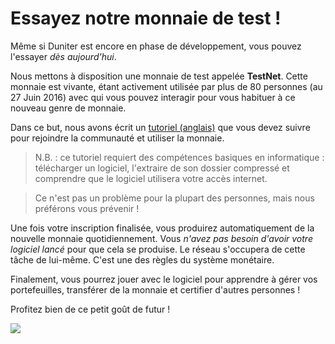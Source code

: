 # Essayez notre monnaie de test !

Même si Duniter est encore en phase de développement, vous pouvez l'essayer *dès aujourd'hui*.

Nous mettons à disposition une monnaie de test appelée **TestNet**. Cette monnaie est vivante, étant activement utilisée par plus de 80 personnes (au 27 Juin 2016) avec qui vous pouvez interagir pour vous habituer à ce nouveau genre de monnaie.

Dans ce but, nous avons écrit un [tutoriel (anglais)](https://forum.duniter.org/t/join-our-new-testnet-currency/813) que vous devez suivre pour rejoindre la communauté et utiliser la monnaie.

> N.B. : ce tutoriel requiert des compétences basiques en informatique : télécharger un logiciel, l'extraire de son dossier compressé et comprendre que le logiciel utilisera votre accès internet.

> Ce n'est pas un problème pour la plupart des personnes, mais nous préférons vous prévenir !

Une fois votre inscription finalisée, vous produirez automatiquement de la nouvelle monnaie quotidiennement. Vous *n'avez pas besoin d'avoir votre logiciel lancé* pour que cela se produise. Le réseau s'occupera de cette tâche de lui-même. C'est une des règles du système monétaire.

Finalement, vous pourrez jouer avec le logiciel pour apprendre à gérer vos portefeuilles, transférer de la monnaie et certifier d'autres personnes !

Profitez bien de ce petit goût de futur !

![](/content/images/2015/08/Capture-du-2015-06-09-21-38-05-1.png) 
